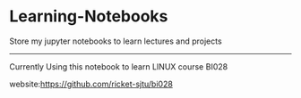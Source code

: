 # Learning-Notebooks
Store my jupyter notebooks to learn lectures and projects

***

Currently Using this notebook to learn LINUX course BI028

website:https://github.com/ricket-sjtu/bi028

